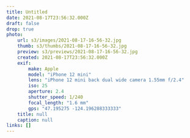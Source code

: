 ```yaml
---
title: Untitled
date: 2021-08-17T23:56:32.000Z
draft: false
drop: true
photo:
    url: s3/images/2021-08-17-16-56-32.jpg
    thumb: s3/thumbs/2021-08-17-16-56-32.jpg
    preview: s3/previews/2021-08-17-16-56-32.jpg
    created: 2021-08-17T23:56:32.000Z
    exif:
        make: Apple
        model: "iPhone 12 mini"
        lens: "iPhone 12 mini back dual wide camera 1.55mm f/2.4"
        iso: 25
        aperture: 2.4
        shutter_speed: 1/240
        focal_length: "1.6 mm"
        gps: "47.195275 -124.196288333333"
    title: null
    caption: null
links: []
---
```

